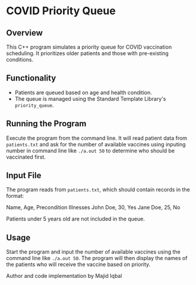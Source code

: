 # COVID Priority Queue

## Overview
This C++ program simulates a priority queue for COVID vaccination scheduling. It prioritizes older patients and those with pre-existing conditions.

## Functionality
- Patients are queued based on age and health condition.
- The queue is managed using the Standard Template Library's `priority_queue`.

## Running the Program
Execute the program from the command line. It will read patient data from `patients.txt` and ask for the number of available vaccines using inputing number in command line like `./a.out 50` to determine who should be vaccinated first.

## Input File
The program reads from `patients.txt`, which should contain records in the format:

Name, Age, Precondition Illnesses
John Doe, 30, Yes
Jane Doe, 25, No


Patients under 5 years old are not included in the queue.

## Usage
Start the program and input the number of available vaccines using the command line like `./a.out 50`. The program will then display the names of the patients who will receive the vaccine based on priority.

Author and code implementation by Majid Iqbal